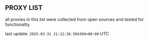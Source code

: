 ## PROXY LIST

all proxies in this list were collected from open sources and tested for functionality

last update: `2025-03-31 21:12:36.594369+00:00` UTC